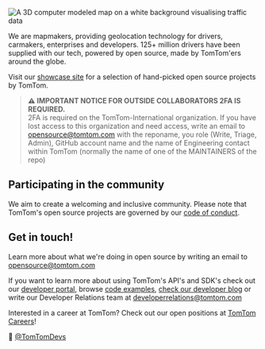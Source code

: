 ![A 3D computer modeled map on a white background visualising traffic data ](https://raw.githubusercontent.com/tomtom-international/.github/main/profile/tomtom-banner.jpg)

We are mapmakers, providing geolocation technology for drivers, carmakers, enterprises and developers. 125+ million drivers have been supplied with our tech, powered by open source, made by TomTom'ers around the globe.

Visit our [showcase site](https://tomtom-international.github.io/) for a selection of hand-picked open source projects by TomTom.

> **⚠ IMPORTANT NOTICE FOR OUTSIDE COLLABORATORS 2FA IS REQUIRED.**  
> 2FA is required on the TomTom-International organization. If you have lost access to this organization and need access, write an email to opensource@tomtom.com with the reponame, you role (Write, Triage, Admin), GitHub account name and the name of Engineering contact within TomTom (normally the name of one of the MAINTAINERS of the repo)

## Participating in the community

We aim to create a welcoming and inclusive community. Please note that TomTom's open source projects are governed by our [code of conduct](https://github.com/tomtom-international/.github/blob/main/code-of-conduct.md).

## Get in touch!

Learn more about what we're doing in open source by writing an email to [opensource@tomtom.com](mailto:opensource@tomtom.com)

If you want to learn more about using TomTom's API's and SDK's check out our [developer portal](https://developer.tomtom.com/), browse [code examples](https://github.com/orgs/tomtom-international/teams/developer-relations/repositories), [check our developer blog](https://developer.tomtom.com/blog) or write our Developer Relations team at [developerrelations@tomtom.com](mailto:developerrelations@tomtom.com)

Interested in a career at TomTom? Check out our open positions at [TomTom Careers](https://www.tomtom.com/careers/)!

👋 [@TomTomDevs](https://twitter.com/TomTomDevs)
